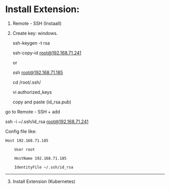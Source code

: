 # Install Extension:

1. Remote - SSH (Instaall)

2. Create key:  windows. 

	ssh-keygen -t rsa
	
	ssh-copy-id root@192.168.71.241
	
	or 
	
	ssh root@192.168.71.185
	
	cd /root/.ssh/
	
	vi authorized_keys
	
	copy and paste (id_rsa.pub)
	
	
go to Remote - SSH	 +  add 

ssh -i ~/.ssh/id_rsa root@192.168.71.241


Config file  like: 

	Host 192.168.71.185
	
		User root
		
		HostName 192.168.71.185
		
		IdentityFile ~/.ssh/id_rsa
		

--------------
	
	
3. Install Extension (Kubernetes)
